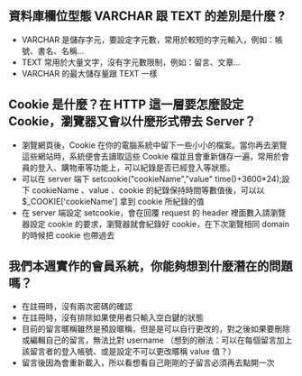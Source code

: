 ## 資料庫欄位型態 VARCHAR 跟 TEXT 的差別是什麼 ?
* VARCHAR 是儲存字元，要設定字元數，常用於較短的字元輸入，例如：帳號、書名、名稱...
* TEXT 常用於大量文字，沒有字元數限制，例如：留言、文章...
* VARCHAR 的最大儲存量跟 TEXT  一樣

## Cookie 是什麼？在 HTTP 這一層要怎麼設定 Cookie，瀏覽器又會以什麼形式帶去 Server？
* 瀏覽網頁後，Cookie 在你的電腦系統中留下一些小小的檔案。當你再去瀏覽這些網站時，系統便會去讀取這些 Cookie 檔並且會重新儲存一遍，常用於會員的登入、購物車等功能上，可以紀錄是否已經登入等狀態。
* 可以在 server 端下 setcookie("cookieName","value" time()+3600*24);設下 cookieName 、value 、cookie 的紀錄保持時間等數值後，可以以 $_COOKIE['cookieName'] 拿到 cookie 所紀錄的值
* 在 server 端設定 setcookie，會在回覆 request 的 header 裡面數入請瀏覽器設定 cookie 的要求，瀏覽器就會紀錄好 cookie，在下次瀏覽相同 domain 的時候把 cookie 也帶過去

## 我們本週實作的會員系統，你能夠想到什麼潛在的問題嗎？
* 在註冊時，沒有兩次密碼的確認
* 在註冊時，沒有排除如果使用者只輸入空白鍵的狀態
* 目前的留言暱稱雖然是預設暱稱，但是是可以自行更改的，對之後如果要刪除或編輯自己的留言，無法比對 username （想到的辦法：可以在每個留言加上該留言者的登入帳號、或是設定不可以更改暱稱 value 值？）
* 留言後因為會重新載入，所以看想看自己剛剛的子留言必須再去點開一次